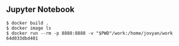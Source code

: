 ## Jupyter Notebook

```
$ docker build .
$ docker image ls
$ docker run --rm -p 8888:8888 -v "$PWD"/work:/home/jovyan/work 64d033dbd401
```